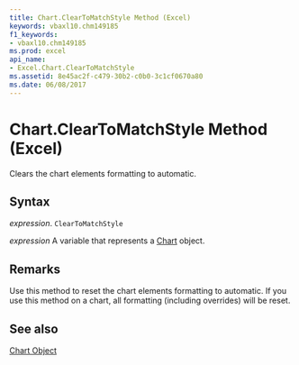 ```yaml
---
title: Chart.ClearToMatchStyle Method (Excel)
keywords: vbaxl10.chm149185
f1_keywords:
- vbaxl10.chm149185
ms.prod: excel
api_name:
- Excel.Chart.ClearToMatchStyle
ms.assetid: 8e45ac2f-c479-30b2-c0b0-3c1cf0670a80
ms.date: 06/08/2017
---
```



# Chart.ClearToMatchStyle Method (Excel)

Clears the chart elements formatting to automatic.


## Syntax

 _expression_. `ClearToMatchStyle`

 _expression_ A variable that represents a [Chart](Excel.Chart-graph-object.md) object.


## Remarks

Use this method to reset the chart elements formatting to automatic. If you use this method on a chart, all formatting (including overrides) will be reset.


## See also


[Chart Object](Excel.Chart(object).md)

